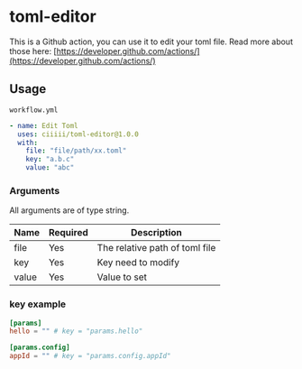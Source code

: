 # toml-editor

This is a Github action, you can use it to edit your toml file. Read more about those here:
[https://developer.github.com/actions/](https://developer.github.com/actions/)

## Usage

`workflow.yml`

```yaml
- name: Edit Toml
  uses: ciiiii/toml-editor@1.0.0
  with:
    file: "file/path/xx.toml"
    key: "a.b.c"
    value: "abc"
```

### Arguments

All arguments are of type string.

| Name  | Required | Description                    |
| ----- | -------- | ------------------------------ |
| file  | Yes      | The relative path of toml file |
| key   | Yes      | Key need to modify             |
| value | Yes      | Value to set                   |

### key example

```toml
[params]
hello = "" # key = "params.hello"

[params.config]
appId = "" # key = "params.config.appId"
```
